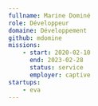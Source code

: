 ```yaml
---
fullname: Marine Dominé
role: Développeur
domaine: Développement
github: mdomine
missions:
    - start: 2020-02-10
      end: 2023-02-28
      status: service
      employer: captive
startups:
    - eva
---
```

